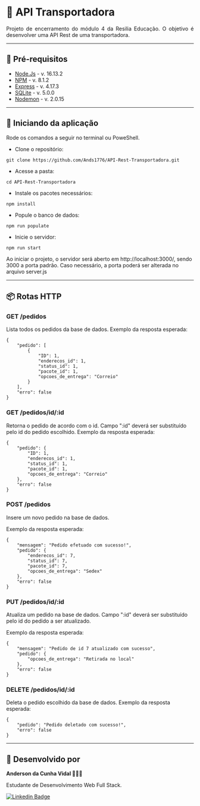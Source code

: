 # 🚚 API Transportadora

 <p align="justify">Projeto de encerramento do módulo 4 da Resilia Educação. O objetivo é desenvolver uma API Rest de uma transportadora.

---

## 📮 Pré-requisitos

- <a href="https://nodejs.org/en/">Node.Js</a> - v. 16.13.2
- <a href="https://www.npmjs.com/">NPM</a> - v. 8.1.2
- <a href="https://expressjs.com/pt-br/">Express</a> - v. 4.17.3
- <a href="https://www.npmjs.com/package/sqlite3">SQLite</a> - v. 5.0.0
- <a href="https://nodemon.io/">Nodemon</a> - v. 2.0.15

---

## 📨 Iniciando da aplicação

 <p>Rode os comandos a seguir no terminal ou PoweShell.</p>
 
 - Clone o repositório:
```
git clone https://github.com/Ands1776/API-Rest-Transportadora.git
```
- Acesse a pasta:
```
cd API-Rest-Transportadora
```
- Instale os pacotes necessários:
```
npm install
```
- Popule o banco de dados:
```
npm run populate
```
- Inicie o servidor:
```
npm run start
```
<p>Ao iniciar o projeto, o servidor será aberto em http://localhost:3000/, sendo 3000 a porta padrão. Caso necessário, a porta poderá ser alterada no arquivo server.js</p>

---

## 📦 Rotas HTTP

### <b> GET /pedidos </b>

Lista todos os pedidos da base de dados.
Exemplo da resposta esperada:

```
{
	"pedido": [
		{
			"ID": 1,
			"enderecos_id": 1,
			"status_id": 1,
			"pacote_id": 1,
			"opcoes_de_entrega": "Correio"
		}
	],
	"erro": false
}

```

### <b> GET /pedidos/id/:id </b>

Retorna o pedido de acordo com o id. Campo ":id" deverá ser substituído pelo id do pedido escolhido.
Exemplo da resposta esperada:

```
{
	"pedido": {
		"ID": 1,
		"enderecos_id": 1,
		"status_id": 1,
		"pacote_id": 1,
		"opcoes_de_entrega": "Correio"
	},
	"erro": false
}
```

### <b> POST /pedidos </b>

Insere um novo pedido na base de dados.

Exemplo da resposta esperada:

```
{
	"mensagem": "Pedido efetuado com sucesso!",
	"pedido": {
		"enderecos_id": 7,
		"status_id": 7,
		"pacote_id": 7,
		"opcoes_de_entrega": "Sedex"
	},
	"erro": false
}
```

### <b> PUT /pedidos/id/:id </b>

Atualiza um pedido na base de dados. Campo ":id" deverá ser substituído pelo id do pedido a ser atualizado.

Exemplo da resposta esperada:

```
{
	"mensagem": "Pedido de id 7 atualizado com sucesso",
	"pedido": {
		"opcoes_de_entrega": "Retirada no local"
	},
	"erro": false
}
```

### <b> DELETE /pedidos/id/:id </b>

Deleta o pedido escolhido da base de dados.
Exemplo da resposta esperada:

```
{
	"pedido": "Pedido deletado com sucesso!",
	"erro": false
}
```

---

## 🚛 Desenvolvido por

<b>Anderson da Cunha Vidal 👨🏾‍💻</b>

<p>Estudante de Desenvolvimento Web Full Stack.</p>

[![Linkedin Badge](https://img.shields.io/badge/-Linkedin-blue?style=flat-square&logo=Linkedin&logoColor=white&link=https://www.linkedin.com/in/anderson-da-cunha-vidal-2560a520a/)](https://www.linkedin.com/in/anderson-da-cunha-vidal-2560a520a/)